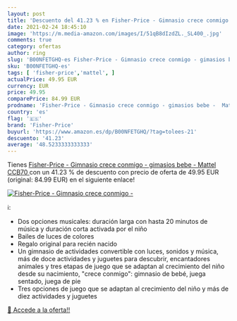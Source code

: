 ```yaml
---
layout: post
title: 'Descuento del 41.23 % en Fisher-Price - Gimnasio crece conmigo - '
date: 2021-02-24 18:45:10
image: 'https://m.media-amazon.com/images/I/51qB8dIzdZL._SL400_.jpg'
comments: true
category: ofertas
author: ring
slug: 'B00NFETGHQ-es Fisher-Price - Gimnasio crece conmigo - gimasios bebe -...'
sku: 'B00NFETGHQ-es'
tags: [ 'fisher-price','mattel', ]
actualPrice: 49.95 EUR
currency: EUR
price: 49.95
comparePrice: 84.99 EUR
prodname: 'Fisher-Price - Gimnasio crece conmigo - gimasios bebe -  Mattel CCB70 '
country: 'es'
flag: '🇪🇸'
brand: 'Fisher-Price'
buyurl: 'https://www.amazon.es/dp/B00NFETGHQ/?tag=tolees-21'
descuento: '41.23'
average: '48.5233333333333'
---
```


Tienes [Fisher-Price - Gimnasio crece conmigo - gimasios bebe -  Mattel CCB70 ](https://www.amazon.es/dp/B00NFETGHQ/?tag=tolees-21) con un 41.23 % de descuento con precio de oferta de 49.95 EUR (original: 84.99 EUR) en el siguiente enlace!

[![Fisher-Price - Gimnasio crece conmigo - ](https://m.media-amazon.com/images/I/51qB8dIzdZL._SL400_.jpg)](https://www.amazon.es/dp/B00NFETGHQ/?tag=tolees-21)

ℹ️:

- Dos opciones musicales: duración larga con hasta 20 minutos de música y duración corta activada por el niño
- Bailes de luces de colores
- Regalo original para recién nacido
- Un gimnasio de actividades convertible con luces, sonidos y música, más de doce actividades y juguetes para descubrir, encantadores animales y tres etapas de juego que se adaptan al crecimiento del niño desde su nacimiento, "crece conmigo": gimnasio de bebé, juega sentado, juega de pie
- Tres opciones de juego que se adaptan al crecimiento del niño y más de diez actividades y juguetes

[🛒 Accede a la oferta!!](https://www.amazon.es/dp/B00NFETGHQ/?tag=tolees-21)
